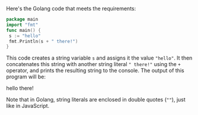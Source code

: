 Here's the Golang code that meets the requirements:
```go
package main
import "fmt"
func main() {
 s := "hello"
 fmt.Println(s + " there!")
}
```
This code creates a string variable `s` and assigns it the value `"hello"`. It then concatenates this string with another string literal `" there!"` using the `+` operator, and prints the resulting string to the console. The output of this program will be:

hello there!

Note that in Golang, string literals are enclosed in double quotes (`""`), just like in JavaScript.

